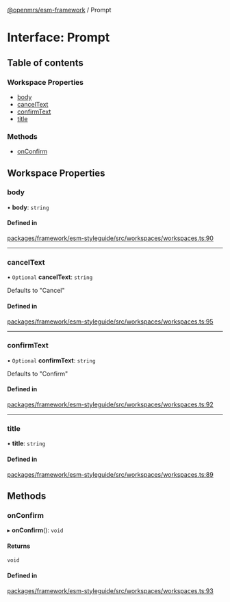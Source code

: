 [@openmrs/esm-framework](../API.md) / Prompt

# Interface: Prompt

## Table of contents

### Workspace Properties

- [body](Prompt.md#body)
- [cancelText](Prompt.md#canceltext)
- [confirmText](Prompt.md#confirmtext)
- [title](Prompt.md#title)

### Methods

- [onConfirm](Prompt.md#onconfirm)

## Workspace Properties

### body

• **body**: `string`

#### Defined in

[packages/framework/esm-styleguide/src/workspaces/workspaces.ts:90](https://github.com/openmrs/openmrs-esm-core/blob/main/packages/framework/esm-styleguide/src/workspaces/workspaces.ts#L90)

___

### cancelText

• `Optional` **cancelText**: `string`

Defaults to "Cancel"

#### Defined in

[packages/framework/esm-styleguide/src/workspaces/workspaces.ts:95](https://github.com/openmrs/openmrs-esm-core/blob/main/packages/framework/esm-styleguide/src/workspaces/workspaces.ts#L95)

___

### confirmText

• `Optional` **confirmText**: `string`

Defaults to "Confirm"

#### Defined in

[packages/framework/esm-styleguide/src/workspaces/workspaces.ts:92](https://github.com/openmrs/openmrs-esm-core/blob/main/packages/framework/esm-styleguide/src/workspaces/workspaces.ts#L92)

___

### title

• **title**: `string`

#### Defined in

[packages/framework/esm-styleguide/src/workspaces/workspaces.ts:89](https://github.com/openmrs/openmrs-esm-core/blob/main/packages/framework/esm-styleguide/src/workspaces/workspaces.ts#L89)

## Methods

### onConfirm

▸ **onConfirm**(): `void`

#### Returns

`void`

#### Defined in

[packages/framework/esm-styleguide/src/workspaces/workspaces.ts:93](https://github.com/openmrs/openmrs-esm-core/blob/main/packages/framework/esm-styleguide/src/workspaces/workspaces.ts#L93)
